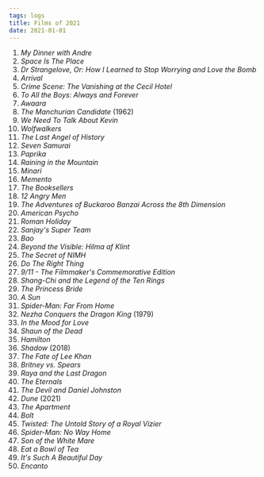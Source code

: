 ```yaml
---
tags: logs
title: Films of 2021
date: 2021-01-01
---
```


1. *My Dinner with Andre*
2. *Space Is The Place*
3. *Dr Strangelove, Or: How I Learned to Stop Worrying and Love the Bomb*
4. *Arrival*
5. *Crime Scene: The Vanishing at the Cecil Hotel*
6. *To All the Boys: Always and Forever*
7. *Awaara*
8. *The Manchurian Candidate* (1962)
9. *We Need To Talk About Kevin*
10. *Wolfwalkers*
11. *The Last Angel of History*
12. *Seven Samurai*
13. *Paprika*
14. *Raining in the Mountain*
15. *Minari*
16. *Memento*
17. *The Booksellers*
18. *12 Angry Men*
19. *The Adventures of Buckaroo Banzai Across the 8th Dimension*
20. *American Psycho*
21. *Roman Holiday*
22. *Sanjay's Super Team*
23. *Bao*
24. *Beyond the Visible: Hilma af Klint*
25. *The Secret of NIMH*
26. *Do The Right Thing*
27. *9/11 - The Filmmaker's Commemorative Edition*
28. *Shang-Chi and the Legend of the Ten Rings*
29. *The Princess Bride*
30. *A Sun*
31. *Spider-Man: Far From Home*
32. *Nezha Conquers the Dragon King* (1979)
33. *In the Mood for Love*
34. *Shaun of the Dead*
35. *Hamilton*
36. *Shadow* (2018)
37. *The Fate of Lee Khan*
38. *Britney vs. Spears*
39. *Raya and the Last Dragon*
40. *The Eternals*
41. *The Devil and Daniel Johnston*
42. *Dune* (2021)
43. *The Apartment*
44. *Bolt*
45. *Twisted: The Untold Story of a Royal Vizier*
46. *Spider-Man: No Way Home*
47. *Son of the White Mare*
48. *Eat a Bowl of Tea*
49. *It's Such A Beautiful Day*
50. *Encanto*
